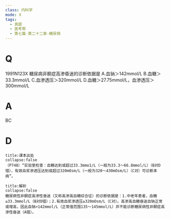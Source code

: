 ```yaml
---
class: 内科学
mode: X
tags:
  - 真题
  - 医考帮
  - 第七篇-第二十二章-糖尿病
---
```


# Q
1991N123X 糖尿病非酮症高渗昏迷的诊断依据是
A.血钠＞142mmol/L
B.血糖＞33.3mmol/L
C.血渗透压＞320mmol/L
D.血糖＞27.75mmol/L，血渗透压＞300mmol/L

# A
BC
# D
```ad-note
title:课本出处
collapse:false
（P748）“实验室检查：血糖达到或超过33.3mmo1/L（一般为33.3～66.8mmol/L）（B对D错），有效血浆渗透压达到或超过320mOsm/L（一般为320～430mOsm/L）（C对）可诊断本病”。
```

```ad-summary
title:解析
collapse:false
糖尿病性非酮症高渗性昏迷（又称高渗高血糖综合征）的诊断依据是：1.中老年患者，血糖≥33.3mmol/L（B对D错）；2.有效血浆渗透压≥320mOsm/L（C对）。高渗高血糖昏迷血钠正常或增高，因此血钠>142mmol/L（正常值范围135～145mmol/L）并不能诊断糖尿病性非酮症高渗性昏迷（A错）。
```

